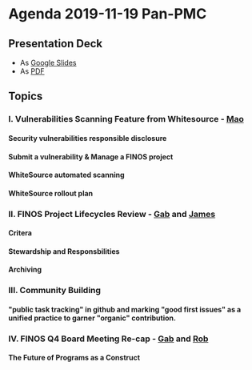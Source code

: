 # Agenda 2019-11-19 Pan-PMC

## Presentation Deck
* As [Google Slides](https://docs.google.com/presentation/d/1BMyCWVGzYnqyQ9HPJ51yKS5DP4RNZ09osxq1Gu2x70s/edit#slide=id.g756b95ead8_0_9)
* As [PDF](https://github.com/finos/finos-pmcs/blob/master/website/static/Pan-PMCs%20Meeting%202019.11.18.pdf) 

## Topics

### I. Vulnerabilities Scanning Feature from Whitesource - [Mao](https://github.com/maoo)
#### Security vulnerabilities responsible disclosure
#### Submit a vulnerability & Manage a FINOS project
#### WhiteSource automated scanning
#### WhiteSource rollout plan

### II. FINOS Project Lifecycles Review - [Gab](https://github.com/mindthegab) and [James](https://github.com/mcleo-d)
#### Critera
#### Stewardship and Responsbilities
#### Archiving

### III. Community Building
#### "public task tracking" in github and marking "good first issues" as a unified practice to garner "organic" contribution.


### IV. FINOS Q4 Board Meeting Re-cap - [Gab](https://github.com/mindthegab) and [Rob](https://github.com/brooklynrob)
#### The Future of Programs as a Construct
